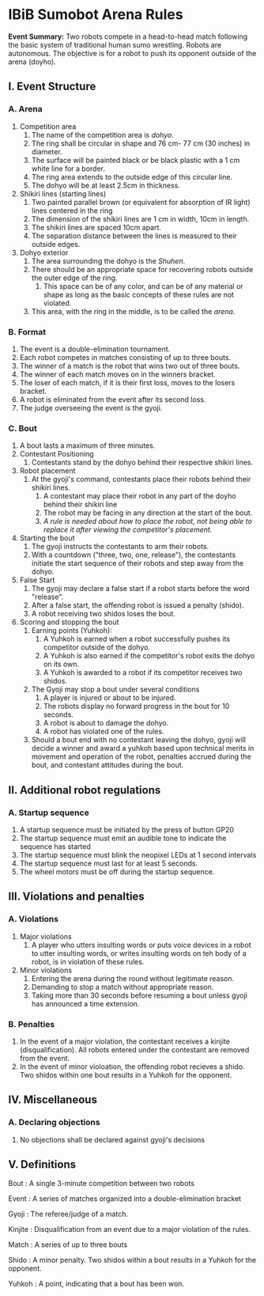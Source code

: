 # IBiB Sumobot Arena Rules

**Event Summary:** Two robots compete in a head-to-head match following the basic system of traditional human sumo wrestling. Robots are autonomous. The objective is for a robot to push its opponent outside of the arena (doyho).

## I. Event Structure

### A. Arena

1. Competition area
    1. The name of the competition area is *dohyo*.
    2. The ring shall be circular in shape and 76 cm-
    77 cm (30 inches) in diameter. 
    3. The surface will be painted black or be black
    plastic with a 1 cm white line for a border. 
    4. The ring area extends to the
    outside edge of this circular line. 
    5. The dohyo will be at least 2.5cm in
    thickness.
2. Shikiri lines (starting lines) 
    1. Two painted parallel brown (or equivalent for absorption of IR light) lines centered in the ring
    2. The dimension of the shikiri lines are 1 cm in width, 10cm in length.
    3. The shikiri lines are spaced 10cm apart. 
    4. The separation distance between the lines is measured to their outside edges.
3. Dohyo exterior
    1. The area surrounding the dohyo is the *Shuhen*.
    2. There should be an appropriate space for recovering robots outside the outer edge of the ring. 
        1. This space can be of any color, and can be of any material or shape as long as the basic concepts of these rules are not violated. 
    2. This area, with the ring in the middle, is to be called the *arena*. 

### B. Format

1. The event is a double-elimination tournament.
2. Each robot competes in matches consisting of up to three bouts.
3. The winner of a match is the robot that wins two out of three bouts.
4. The winner of each match moves on in the winners bracket.
5. The loser of each match, if it is their first loss, moves to the losers bracket.
6. A robot is eliminated from the event after its second loss.
7. The judge overseeing the event is the gyoji.

### C. Bout 

1. A bout lasts a maximum of three minutes.
2. Contestant Positioning
    1. Contestants stand by the dohyo behind their respective shikiri lines.
3. Robot placement
    1. At the gyoji's command, contestants place their robots behind their shikiri lines.
        1. A contestant may place their robot in any part of the doyho behind their shikiri line
        2. The robot may be facing in any direction at the start of the bout.
        3. *A rule is needed about how to place the robot, not being able to replace it after viewing the competitor's placement.*        
4. Starting the bout
    1. The gyoji instructs the contestants to arm their robots.
    2. With a countdown ("three, two, one, release"), the contestants initiate the start sequence of their robots and step away from the dohyo.
5. False Start
    1. The gyoji may declare a false start if a robot starts before the word "release".
    2. After a false start, the offending robot is issued a penalty (shido).
    3. A robot receiving two shidos loses the bout.
6. Scoring and stopping the bout
    1. Earning points (Yuhkoh):
        1. A Yuhkoh is earned when a robot successfully pushes its competitor outside of the dohyo.
        2. A Yuhkoh is also earned if the competitor's robot exits the dohyo on its own.
        3. A Yuhkoh is awarded to a robot if its competitor receives two shidos.
    2. The Gyoji may stop a bout under several conditions
        1. A player is injured or about to be injured.
        2. The robots display no forward progress in the bout for 10 seconds.
        3. A robot is about to damage the dohyo.
        4. A robot has violated one of the rules.        
    3. Should a bout end with no contestant leaving the dohyo, gyoji will decide a winner and award a yuhkoh based upon technical merits in movement and operation of the robot, penalties accrued during the bout, and contestant attitudes during the bout.

## II. Additional robot regulations

### A. Startup sequence
1. A startup sequence must be initiated by the press of button GP20
2. The startup sequence must emit an audible tone to indicate the sequence has started
3. The startup sequence must blink the neopixel LEDs at 1 second intervals
4. The startup sequence must last for at least 5 seconds.
5. The wheel motors must be off during the startup sequence.

## III. Violations and penalties

### A. Violations

1. Major violations
    1. A player who utters insulting words or puts voice devices in a robot to utter insulting words, or writes insulting words on teh body of a robot, is in violation of these rules.
2. Minor violations
    1. Entering the arena during the round without legitimate reason.
    2. Demanding to stop a match without appropriate reason.
    3. Taking more than 30 seconds before resuming a bout unless gyoji has announced a time extension.

### B. Penalties

1. In the event of a major violation, the contestant receives a kinjite (disqualification). All robots entered under the contestant are removed from the event.
2. In the event of minor violoation, the offending robot recieves a shido. Two shidos within one bout results in a Yuhkoh for the opponent.

## IV. Miscellaneous

### A. Declaring objections
1. No objections shall be declared against gyoji's decisions


## V. Definitions

Bout
: A single 3-minute competition between two robots

Event
: A series of matches organized into a double-elimination bracket

Gyoji
: The referee/judge of a match.

Kinjite
: Disqualification from an event due to a major violation of the rules.

Match
: A series of up to three bouts

Shido
: A minor penalty. Two shidos within a bout results in a Yuhkoh for the opponent.

Yuhkoh
: A point, indicating that a bout has been won.
